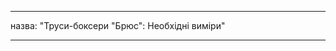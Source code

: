 - - -
назва: "Труси-боксери "Брюс": Необхідні виміри"
- - -

<PatternMeasurements pattern='bruce' />
